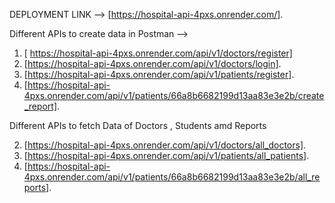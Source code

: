 DEPLOYMENT LINK --> [https://hospital-api-4pxs.onrender.com/].

Different APIs to create data in Postman --> 

1. [ https://hospital-api-4pxs.onrender.com/api/v1/doctors/register]
2. [https://hospital-api-4pxs.onrender.com/api/v1/doctors/login].
3. [https://hospital-api-4pxs.onrender.com/api/v1/patients/register].
4. [https://hospital-api-4pxs.onrender.com/api/v1/patients/66a8b6682199d13aa83e3e2b/create_report].


Different APIs to fetch Data of Doctors , Students amd Reports

2. [https://hospital-api-4pxs.onrender.com/api/v1/doctors/all_doctors].
3. [https://hospital-api-4pxs.onrender.com/api/v1/patients/all_patients].
4. [https://hospital-api-4pxs.onrender.com/api/v1/patients/66a8b6682199d13aa83e3e2b/all_reports].
